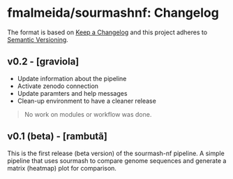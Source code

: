 # fmalmeida/sourmashnf: Changelog

The format is based on [Keep a Changelog](https://keepachangelog.com/en/1.0.0/)
and this project adheres to [Semantic Versioning](https://semver.org/spec/v2.0.0.html).

## v0.2 - [graviola]

* Update information about the pipeline
* Activate zenodo connection
* Update paramters and help messages
* Clean-up environment to have a cleaner release

> No work on modules or workflow was done.

## v0.1 (beta) - [rambutã]

This is the first release (beta version) of the sourmash-nf pipeline. A simple pipeline that uses sourmash to compare genome sequences and generate a matrix (heatmap) plot for comparison.
